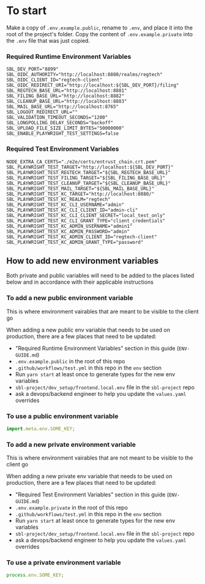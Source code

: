 # To start

Make a copy of `.env.example.public`, rename to `.env`, and place it into the root of the project's folder.
Copy the content of `.env.example.private` into the `.env` file that was just copied.

### Required Runtime Environment Variables

```env
SBL_DEV_PORT="8899"
SBL_OIDC_AUTHORITY="http://localhost:8880/realms/regtech"
SBL_OIDC_CLIENT_ID="regtech-client"
SBL_OIDC_REDIRECT_URI="http://localhost:${SBL_DEV_PORT}/filing"
SBL_REGTECH_BASE_URL="http://localhost:8881"
SBL_FILING_BASE_URL="http://localhost:8882"
SBL_CLEANUP_BASE_URL="http://localhost:8883"
SBL_MAIL_BASE_URL="http://localhost:8765"
SBL_LOGOUT_REDIRECT_URL=""
SBL_VALIDATION_TIMEOUT_SECONDS="1200"
SBL_LONGPOLLING_DELAY_SECONDS="backoff"
SBL_UPLOAD_FILE_SIZE_LIMIT_BYTES="50000000"
SBL_ENABLE_PLAYWRIGHT_TEST_SETTINGS=false
```

### Required Test Environment Variables

```env
NODE_EXTRA_CA_CERTS="./e2e/certs/entrust_chain.crt.pem"
SBL_PLAYWRIGHT_TEST_TARGET="http://localhost:${SBL_DEV_PORT}"
SBL_PLAYWRIGHT_TEST_REGTECH_TARGET="${SBL_REGTECH_BASE_URL}"
SBL_PLAYWRIGHT_TEST_FILING_TARGET="${SBL_FILING_BASE_URL}"
SBL_PLAYWRIGHT_TEST_CLEANUP_TARGET="${SBL_CLEANUP_BASE_URL}"
SBL_PLAYWRIGHT_TEST_MAIL_TARGET="${SBL_MAIL_BASE_URL}"
SBL_PLAYWRIGHT_TEST_KC_TARGET="http://localhost:8880/"
SBL_PLAYWRIGHT_TEST_KC_REALM="regtech"
SBL_PLAYWRIGHT_TEST_KC_CLI_USERNAME="admin"
SBL_PLAYWRIGHT_TEST_KC_CLI_CLIENT_ID="admin-cli"
SBL_PLAYWRIGHT_TEST_KC_CLI_CLIENT_SECRET="local_test_only"
SBL_PLAYWRIGHT_TEST_KC_CLI_GRANT_TYPE="client_credentials"
SBL_PLAYWRIGHT_TEST_KC_ADMIN_USERNAME="admin1"
SBL_PLAYWRIGHT_TEST_KC_ADMIN_PASSWORD="admin"
SBL_PLAYWRIGHT_TEST_KC_ADMIN_CLIENT_ID="regtech-client"
SBL_PLAYWRIGHT_TEST_KC_ADMIN_GRANT_TYPE="password"
```

## How to add new environment variables

Both private and public variables will need to be added to the places listed below and in accordance with their applicable instructions

### To add a new public environment variable

This is where environment vairables that are meant to be visible to the client go

When adding a new public env variable that needs to be used on production, there are a few places that need to be updated:

- "Required Runtime Environment Variables" section in this guide (`ENV-GUIDE.md`)
- `.env.example.public` in the root of this repo
- `.github/workflows/test.yml` in this repo in the `env` section
- Run `yarn start` at least once to generate types for the new env variables
- `sbl-project/dev_setup/frontend.local.env` file in the `sbl-project` repo
- ask a devops/backend engineer to help you update the `values.yaml` overrides

### To use a public environment variable

```js
import.meta.env.SOME_KEY;
```

### To add a new private environment variable

This is where environment vairables that are not meant to be visible to the client go

When adding a new private env variable that needs to be used on production, there are a few places that need to be updated:

- "Required Test Environment Variables" section in this guide (`ENV-GUIDE.md`)
- `.env.example.private` in the root of this repo
- `.github/workflows/test.yml` in this repo in the `env` section
- Run `yarn start` at least once to generate types for the new env variables
- `sbl-project/dev_setup/frontend.local.env` file in the `sbl-project` repo
- ask a devops/backend engineer to help you update the `values.yaml` overrides

### To use a private environment variable

```js
process.env.SOME_KEY;
```
